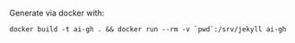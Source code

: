 Generate via docker with:

    docker build -t ai-gh . && docker run --rm -v `pwd`:/srv/jekyll ai-gh
